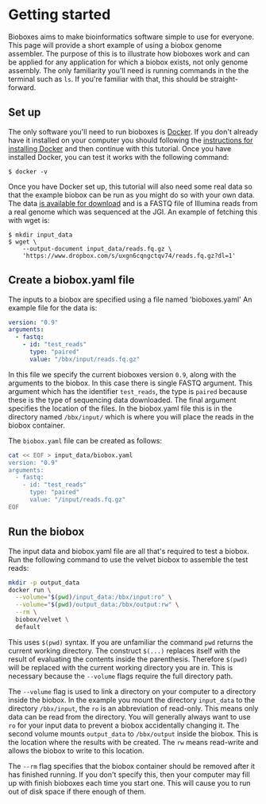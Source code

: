 # Getting started

Bioboxes aims to make bioinformatics software simple to use for everyone. This
page will provide a short example of using a biobox genome assembler. The
purpose of this is to illustrate how bioboxes work and can be applied for any
application for which a biobox exists, not only genome assembly. The only
familiarity you'll need is running commands in the the terminal such as `ls`.
If you're familiar with that, this should be straight-forward.

## Set up

The only software you'll need to run bioboxes is [Docker][]. If you don't
already have it installed on your computer you should following the
[instructions for installing Docker][install] and then continue with this
tutorial. Once you have installed Docker, you can test it works with the
following command:

~~~ shell
$ docker -v
~~~

[Docker]: http://www.docker.com
[install]: https://docs.docker.com/installation/

Once you have Docker set up, this tutorial will also need some real data so
that the example biobox can be run as you might do so with your own data. The
data [is available for download][data] and is a FASTQ file of Illumina reads
from a real genome which was sequenced at the JGI. An example of fetching this
with wget is:

[data]: https://www.dropbox.com/s/uxgn6cqngctqv74/reads.fq.gz?dl=1

~~~ shell
$ mkdir input_data
$ wget \
    --output-document input_data/reads.fq.gz \
    'https://www.dropbox.com/s/uxgn6cqngctqv74/reads.fq.gz?dl=1'
~~~

## Create a biobox.yaml file

The inputs to a biobox are specified using a file named 'bioboxes.yaml' An
example file for the data is:

~~~ yaml
version: "0.9"
arguments:
  - fastq:
    - id: "test_reads"
      type: "paired"
      value: "/bbx/input/reads.fq.gz"
~~~

In this file we specify the current bioboxes version `0.9`, along with the
arguments to the biobox. In this case there is single FASTQ argument. This
argument which has the identifier `test_reads`, the type is `paired` because
these is the type of sequencing data downloaded. The final argument specifies
the location of the files. In the biobox.yaml file this is in the directory
named `/bbx/input/` which is where you will place the reads in the biobox
container.

The `biobox.yaml` file can be created as follows:

~~~ bash
cat << EOF > input_data/biobox.yaml
version: "0.9"
arguments:
  - fastq:
    - id: "test_reads"
      type: "paired"
      value: "/input/reads.fq.gz"
EOF
~~~

## Run the biobox

The input data and biobox.yaml file are all that's required to test a biobox.
Run the following command to use the velvet biobox to assemble the test reads:

~~~ bash
mkdir -p output_data
docker run \
  --volume="$(pwd)/input_data:/bbx/input:ro" \
  --volume="$(pwd)/output_data:/bbx/output:rw" \
  --rm \
  biobox/velvet \
  default
~~~

This uses `$(pwd)` syntax. If you are unfamiliar the command `pwd` returns the
current working directory. The construct `$(...)` replaces itself with the
result of evaluating the contents inside the parenthesis. Therefore `$(pwd)`
will be replaced with the current working directory you are in. This is
necessary because the `--volume` flags require the full directory path.

The `--volume` flag is used to link a directory on your computer to a directory
inside the biobox. In the example you mount the directory `input_data` to the
directory `/bbx/input`, the `ro` is an abbreviation of read-only. This means
only data can be read from the directory. You will generally always want to use
`ro` for your input data to prevent a biobox accidentally changing it. The
second volume mounts `output_data` to `/bbx/output` inside the biobox. This is
the location where the results with be created. The `rw` means read-write and
allows the biobox to write to this location.

The `--rm` flag specifies that the biobox container should be removed after it
has finished running. If you don't specify this, then your computer may fill up
with finish bioboxes each time you start one. This will cause you to run out of
disk space if there enough of them.
